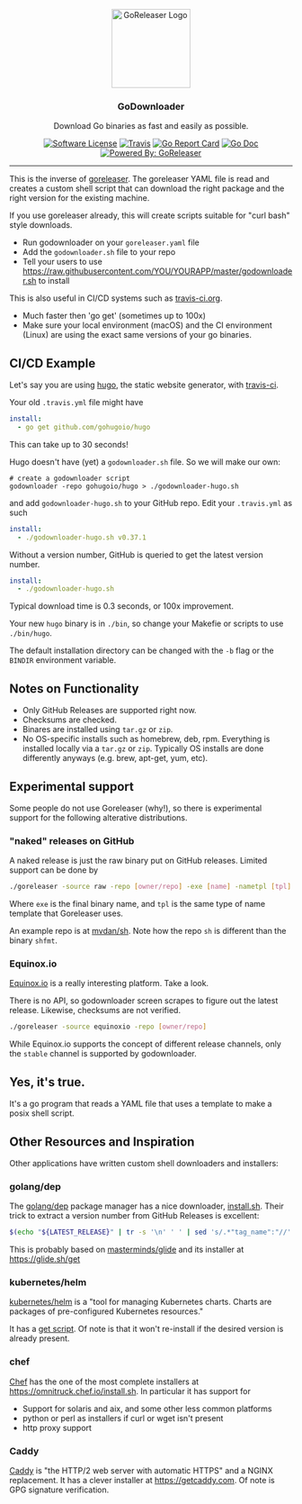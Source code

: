 <p align="center">
  <img alt="GoReleaser Logo" src="https://avatars2.githubusercontent.com/u/24697112?v=3&s=200" height="140" />
  <h3 align="center">GoDownloader</h3>
  <p align="center">Download Go binaries as fast and easily as possible.</p>
  <p align="center">
    <a href="/LICENSE.md"><img alt="Software License" src="https://img.shields.io/badge/license-MIT-brightgreen.svg?style=flat-square"></a>
    <a href="https://travis-ci.org/goreleaser/godownloader"><img alt="Travis" src="https://img.shields.io/travis/goreleaser/godownloader/master.svg?style=flat-square"></a>
    <a href="https://goreportcard.com/report/github.com/sniperkit/godownloader"><img alt="Go Report Card" src="https://goreportcard.com/badge/github.com/sniperkit/godownloader?style=flat-square"></a>
    <a href="http://godoc.org/github.com/goreleaser/goreleaser"><img alt="Go Doc" src="https://img.shields.io/badge/godoc-reference-blue.svg?style=flat-square"></a>
    <a href="https://github.com/goreleaser"><img alt="Powered By: GoReleaser" src="https://img.shields.io/badge/powered%20by-goreleaser-green.svg?style=flat-square"></a>
  </p>
</p>

---

This is the inverse of [goreleaser](https://github.com/goreleaser/goreleaser).  The goreleaser YAML file is read and creates a custom shell script that can download the right package and the right version for the existing machine.

If you use goreleaser already, this will create scripts suitable for "curl bash" style downloads.

* Run godownloader on your `goreleaser.yaml` file
* Add the `godownloader.sh` file to your repo
* Tell your users to use https://raw.githubusercontent.com/YOU/YOURAPP/master/godownloader.sh to install

This is also useful in CI/CD systems such as [travis-ci.org](https://travis-ci.org).

* Much faster then 'go get' (sometimes up to 100x)
* Make sure your local environment (macOS) and the CI environment (Linux) are using the exact same versions of your go binaries.

## CI/CD Example

Let's say you are using [hugo](https://gohugo.io), the static website generator, with [travis-ci](https://travis-ci.org).

Your old `.travis.yml` file might have 

```yaml
install:
  - go get github.com/gohugoio/hugo
```

This can take up to 30 seconds! 

Hugo doesn't have (yet) a `godownloader.sh` file.  So we will make our own:

```
# create a godownloader script
godownloader -repo gohugoio/hugo > ./godownloader-hugo.sh
```

and add `godownloader-hugo.sh` to your GitHub repo.  Edit your `.travis.yml` as such

```yaml
install:
  - ./godownloader-hugo.sh v0.37.1
```

Without a version number, GitHub is queried to get the latest version number.

```yaml
install:
  - ./godownloader-hugo.sh
```

Typical download time is 0.3 seconds, or 100x improvement. 

Your new `hugo` binary is in `./bin`, so change your Makefie or scripts to use `./bin/hugo`. 

The default installation directory can be changed with the `-b` flag or the `BINDIR` environment variable.

## Notes on Functionality

* Only GitHub Releases are supported right now.
* Checksums are checked.
* Binares are installed using `tar.gz` or `zip`. 
* No OS-specific installs such as homebrew, deb, rpm.  Everything is installed locally via a `tar.gz` or `zip`.  Typically OS installs are done differently anyways (e.g. brew, apt-get, yum, etc).

## Experimental support

Some people do not use Goreleaser (why!), so there is experimental support for the following alterative distributions.

### "naked" releases on GitHub

A naked release is just the raw binary put on GitHub releases.  Limited support can be done by

```bash
./goreleaser -source raw -repo [owner/repo] -exe [name] -nametpl [tpl]
```

Where `exe` is the final binary name, and `tpl` is the same type of name template that Goreleaser uses.

An example repo is at [mvdan/sh](https://github.com/mvdan/sh/releases). Note how the repo `sh` is different than the binary `shfmt`.

### Equinox.io

[Equinox.io](https://equinox.io) is a really interesting platform.  Take a look.

There is no API, so godownloader screen scrapes to figure out the latest release.  Likewise, checksums are not verified.

```bash
./goreleaser -source equinoxio -repo [owner/repo]
```

While Equinox.io supports the concept of different release channels, only the `stable` channel is supported by godownloader.

## Yes, it's true.

It's a go program that reads a YAML file that uses a template to make a posix shell script.

## Other Resources and Inspiration

Other applications have written custom shell downloaders and installers:

### golang/dep

The [golang/dep](https://github.com/golang/dep) package manager has a nice downloader, [install.sh](https://github.com/golang/dep/blob/master/install.sh). Their trick to extract a version number from GitHub Releases is excellent:

```sh
$(echo "${LATEST_RELEASE}" | tr -s '\n' ' ' | sed 's/.*"tag_name":"//' | sed 's/".*//' )
```

This is probably based on [masterminds/glide](https://github.com/Masterminds/glide) and its installer at https://glide.sh/get

### kubernetes/helm

[kubernetes/helm](https://github.com/kubernetes/helm) is a "tool for managing Kubernetes charts. Charts are packages of pre-configured Kubernetes resources."

It has a [get script](https://github.com/kubernetes/helm/blob/master/scripts/get). Of note is that it won't re-install if the desired version is already present.

### chef

[Chef](https://www.chef.io) has the one of the most complete installers at https://omnitruck.chef.io/install.sh. In particular it has support for

* Support for solaris and aix, and some other less common platforms
* python or perl as installers if curl or wget isn't present
* http proxy support

### Caddy

[Caddy](https://caddyserver.com) is "the HTTP/2 web server with automatic HTTPS" and a NGINX replacement.  It has a clever installer at https://getcaddy.com. Of note is GPG signature verification.
